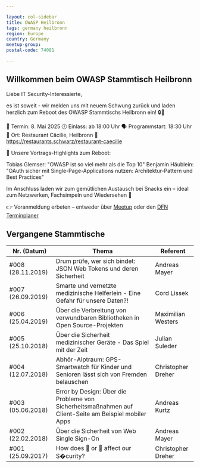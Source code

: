 ```yaml
---

layout: col-sidebar
title: OWASP Heilbronn
tags: germany heilbronn
region: Europe
country: Germany
meetup-group:
postal-code: 74081

---
```


## Willkommen beim OWASP Stammtisch Heilbronn

Liebe IT Security-Interessierte,

es ist soweit - wir melden uns mit neuem Schwung zurück und laden herzlich zum Reboot des OWASP Stammtischs Heilbronn ein! 🔒🚀

📅 Termin: 8. Mai 2025
🕕 Einlass: ab 18:00 Uhr
🗣 Programmstart: 18:30 Uhr
📍 Ort: Restaurant Cäcilie, Heilbronn
🔗 https://restaurants.schwarz/restaurant-caecilie

🎤 Unsere Vortrags-Highlights zum Reboot:

Tobias Glemser: "OWASP ist so viel mehr als die Top 10"
Benjamin Häublein: "OAuth sicher mit Single-Page-Applications nutzen: Architektur-Pattern und Best Practices"

Im Anschluss laden wir zum gemütlichen Austausch bei Snacks ein – ideal zum Netzwerken, Fachsimpeln und Wiedersehen 👋

👉 Voranmeldung erbeten – entweder über [Meetup](https://www.meetup.com/owasp-heilbronn-chapter/events/307177537/) oder den [DFN Terminplaner](https://terminplaner6.dfn.de/de/b/0c4d54ba94959fae375841a1abef14d3-1179298)

## Vergangene Stammtische

| Nr. (Datum)  | Thema | Referent |
| ------------- | ------------- |------------- |
|\#008 (28.11.2019) | Drum prüfe, wer sich bindet: JSON Web Tokens und deren Sicherheit | Andreas Mayer |
|\#007 (26.09.2019) | Smarte und vernetzte medizinische Helferlein - Eine Gefahr für unsere Daten?! | Cord Lissek |
|\#006 (25.04.2019) | Über die Verbreitung von verwundbaren Bibliotheken in Open Source-Projekten | Maximilian Westers |
|\#005 (25.10.2018) | Über die Sicherheit medizinischer Geräte - Das Spiel mit der Zeit | Julian Suleder |
|\#004 (12.07.2018) | Abhör-Alptraum: GPS-Smartwatch für Kinder und Senioren lässt sich von Fremden belauschen | Christopher Dreher |
| \#003 (05.06.2018) | Error by Design: Über die Probleme von Sicherheitsmaßnahmen auf Client-Seite am Beispiel mobiler Apps | Andreas Kurtz |
| \#002 (22.02.2018) | Über die Sicherheit von Web Single Sign-On | Andreas Mayer |
| \#001 (25.09.2017) | How does 🙈 or 💩 affect our S�curity? | Christopher Dreher |
